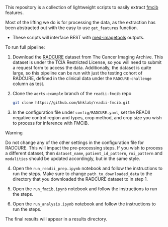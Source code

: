 This repository is a collection of lightweight scripts to easily extract [fmcib](https://github.com/AIM-Harvard/foundation-cancer-image-biomarker/tree/master/fmcib) features. 

Most of the lifting we do is for processing the data, as the extraction has been abstracted out with the easy to use `get_features` function. 
* These scripts will interface BEST with [med-imagetools](https://pypi.org/project/med-imagetools/) outputs.


To run full pipeline:

1. Download the [RADCURE](https://www.cancerimagingarchive.net/collection/radcure/) dataset from The Cancer Imaging Archive. This dataset is under the TCIA Restricted License, so you will need to submit a request form to access the data. Additionally, the dataset is quite large, so this pipeline can be run with just the testing cohort of RADCURE, defined in the clinical data under the `RADCURE-challenge` column as test.

2. Clone the `aerts-example` branch of the `readii-fmcib` repo
    ```bash 
    git clone https://github.com/bhklab/readii-fmcib.git 
    ```

3. In the configuration file under `config/RADCURE.yaml`, set the READII negative control region and types, crop method, and crop size you wish to process for inference with FMCIB.


> [!WARNING]
> Do not change any of the other settings in the configuration file for RADCURE. This will impact the pre-processing steps. If you wish to process a different dataset, then `dataset_name`, `patient_id_pattern`, `roi_pattern` and `modalities` should be updated accordingly, but in the same style.


4. Open the `run_readii_prep.ipynb` notebook and follow the instructions to run the steps. Make sure to change `path_to_downloaded_data` to the directory that you downloaded the RADCURE dataset to in step 1.

5. Open the `run_fmcib.ipynb` notebook and follow the instructions to run the steps.

6. Open the `run_analysis.ipynb` notebook and follow the instructions to run the steps.


The final results will appear in a results directory. 


